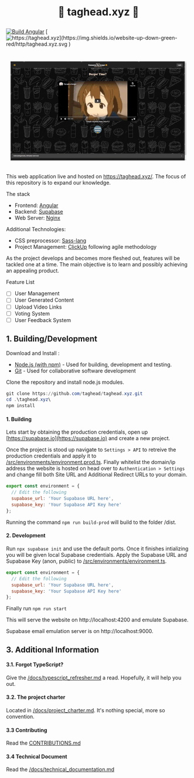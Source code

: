 # <p align="center"> :hamburger: taghead.xyz :hamburger: </p>
[![Build Angular](https://github.com/taghead/taghead.xyz/actions/workflows/main.yml/badge.svg)](https://github.com/taghead/taghead.xyz/actions/workflows/main.yml) [![https://taghead.xyz](https://img.shields.io/website-up-down-green-red/http/taghead.xyz.svg )](https://taghead.xyz)
# <p align="center"> ![v0.15 Preview](docs/img/previews/v0.15/v0.15_Desktop.gif) </p>

This web application live and hosted on https://taghead.xyz/. The focus of this repository is to expand our knowledge.

The stack
- Frontend: [Angular](https://angular.io/)
- Backend: [Supabase](https://Supabase.io/)
- Web Server: [Nginx](https://www.nginx.com/)

Additional Technologies:
- CSS preprocessor: [Sass-lang](https://sass-lang.com/)
- Project Management: [ClickUp](https://clickup.com/) following agile methodology

As the project develops and becomes more fleshed out, features will be tackled one at a time. The main objective is to learn and possibly achieving an appealing product. 

Feature List
- [ ] User Management
- [ ] User Generated Content
- [ ] Upload Video Links
- [ ] Voting System
- [ ] User Feedback System

## 1. Building/Development

Download and Install :
- [Node.js (with npm)](https://nodejs.org/en/download/) - Used for building, development and testing.
- [Git](https://git-scm.com/downloads) - Used for collaborative software development

Clone the repository and install node.js modules.

```powershell
git clone https://github.com/taghead/taghead.xyz.git
cd .\taghead.xyz\
npm install
```
#### 1. Building
Lets start by obtaining the production credentials, open up [https://supabase.io](https://supabase.io) and create a new project. 

Once the project is stood up navigate to `Settings > API` to retreive the production credentials and apply it to [/src/environments/environment.prod.ts](/src/environments/environment.prod.ts). Finally whitelist the domain/ip address the website is hosted on head over to `Authentication > Settings` and change fill both Site URL and Additional Redirect URLs to your domain.

```javascript
export const environment = {
  // Edit the following
  supabase_url: 'Your Supabase URL here',
  supabase_key: 'Your Supabase API Key here'
};
```

Running the command `npm run build-prod` will build to the folder /dist.

#### 2. Development
Run `npx supabase init` and use the default ports. Once it finishes intializing you will be given local Supabase credentials. Apply the Supabase URL and Supabase Key (anon, public) to [/src/environments/environment.ts](/src/environments/environment.ts).

```javascript
export const environment = {
  // Edit the following
  supabase_url: 'Your Supabase URL here',
  supabase_key: 'Your Supabase API Key here'
};
```

Finally run `npm run start`

This will serve the website on http://localhost:4200 and emulate Supabase. 

Supabase email emulation server is on http://localhost:9000.

## 3. Additional Information
#### 3.1. Forgot TypeScript? 
Give the [/docs/typescript_refresher.md](/docs/typescript_refresher.md) a read. Hopefully, it will help you out.

#### 3.2. The project charter
Located in [/docs/project_charter.md](/docs/project_charter.md). It's nothing special, more so convention.

#### 3.3 Contributing 
Read the [CONTRIBUTIONS.md](/CONTRIBUTIONS.md)

#### 3.4 Technical Document
Read the [/docs/technical_documentation.md](/docs/technical_documentation.md)
